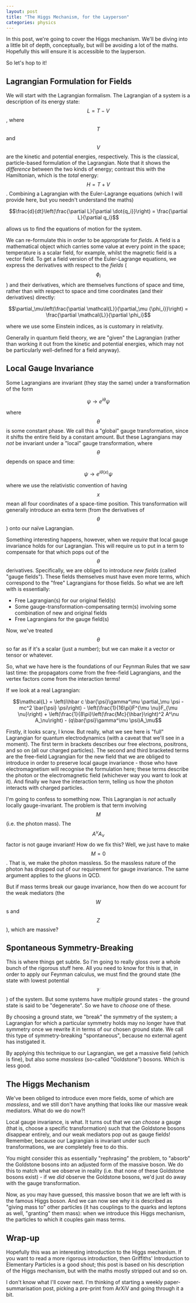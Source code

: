 ```yaml
---
layout: post
title: "The Higgs Mechanism, for the Layperson"
categories: physics
---
```


In this post, we're going to cover the Higgs mechanism. We'll be diving into a little bit of depth, conceptually, but will be avoiding a lot of the maths. Hopefully this will ensure it is accessible to the layperson.

So let's hop to it!

## Lagrangian Formulation for Fields

We will start with the Lagrangian formalism. The Lagrangian of a system is a description of its energy state: $$L = T - V$$, where $$T$$ and $$V$$ are the kinetic and potential energies, respectively. This is the classical, particle-based formulation of the Lagrangian. Note that it shows the *difference* between the two kinds of energy; contrast this with the Hamiltonian, which is the *total* energy: $$H = T + V$$. Combining a Lagrangian with the Euler-Lagrange equations (which I will provide here, but you needn't understand the maths)

$$\frac{d}{dt}\left(\frac{\partial L}{\partial \dot{q_i}}\right) = \frac{\partial L}{\partial q_i}$$

allows us to find the equations of motion for the system.

We can re-formulate this in order to be appropriate for *fields*. A field is a mathematical object which carries some value at every point in the space; temperature is a scalar field, for example, whilst the magnetic field is a vector field. To get a field version of the Euler-Lagrange equations, we express the derivatives with respect to the *fields* ($$\phi_i$$) and their derivatives, which are themselves functions of space and time, rather than with respect to space and time coordinates (and their derivatives) directly:

$$\partial_\mu\left(\frac{\partial \mathcal{L}}{\partial_\mu {\phi_i}}\right) = \frac{\partial \mathcal{L}}{\partial \phi_i}$$

where we use some Einstein indices, as is customary in relativity.

Generally in quantum field theory, we are "given" the Lagrangian (rather than working it out from the kinetic and potential energies, which may not be particularly well-defined for a field anyway).

## Local Gauge Invariance

Some Lagrangians are invariant (they stay the same) under a transformation of the form

$$\psi \rightarrow e^{i\theta}\psi$$

where $$\theta$$ is some constant phase. We call this a "global" gauge transformation, since it shifts the entire field by a constant amount. But these Lagrangians may *not* be invariant under a "local" gauge transformation, where $$\theta$$ depends on space and time:

$$\psi \rightarrow e^{i\theta(x)}\psi$$

where we use the relativistic convention of having $$x$$ mean all four coordinates of a space-time position. This transformation will generally introduce an extra term (from the derivatives of $$\theta$$) onto our naïve Lagrangian.

Something interesting happens, however, when we *require* that local gauge invariance holds for our Lagrangian. This will require us to put in a term to compensate for that which pops out of the $$\theta$$ derivatives. Specifically, we are obliged to introduce *new fields* (called "gauge fields"). These fields themselves must have even more terms, which correspond to the "free" Lagrangians for those fields. So what we are left with is essentially:

- Free Lagrangian(s) for our original field(s)
- Some gauge-transformation-compensating term(s) involving some combination of new and original fields
- Free Lagrangians for the gauge field(s)

Now, we've treated $$\theta$$ so far as if it's a scalar (just a number); but we can make it a vector or tensor or whatever.

So, what we have here is the foundations of our Feynman Rules that we saw last time: the propagators come from the free-field Lagrangians, and the vertex factors come from the interaction terms! 

If we look at a real Lagrangian:

$$\mathcal{L} = \left(i\hbar c \bar{\psi}\gamma^\mu \partial_\mu \psi - mc^2 \bar{\psi} \psi\right) - \left(\frac{1}{16\pi}F^{\mu \nu}F_{\mu \nu}\right) + \left(\frac{1}{8\pi}\left(\frac{Mc}{\hbar}\right)^2 A^\nu A_\nu\right) - (q\bar{\psi}\gamma^\mu \psi)A_\mu$$

Firstly, it looks scary, I know. But really, what we see here is "full" Lagrangian for quantum electrodynamics (with a caveat that we'll see in a moment). The first term in brackets describes our free electrons, positrons, and so on (all our charged particles). The second and third bracketed terms are the free-field Lagrangian for the new field that we are obliged to introduce in order to preserve local gauge invariance - those who have electromagnetism will recognise the formulation here; these terms describe the photon or the electromagnetic field (whichever way you want to look at it). And finally we have the interaction term, telling us how the photon interacts with charged particles.

I'm going to confess to something now. This Lagrangian is *not* actually locally gauge-invariant. The problem is that term involving $$M$$ (i.e. the photon mass). The $$A^\nu A_\nu$$ factor is not gauge invariant! How do we fix this? Well, we just have to make $$M = 0$$. That is, we make the photon massless. So the massless nature of the photon has dropped out of our requirement for gauge invariance. The same argument applies to the gluons in QCD.

But if mass terms break our gauge invariance, how then do we account for the weak mediators (the $$W$$s and $$Z$$), which are massive?

## Spontaneous Symmetry-Breaking

This is where things get subtle. So I'm going to really gloss over a whole bunch of the rigorous stuff here. All you need to know for this is that, in order to apply our Feynman calculus, we must find the ground state (the state with lowest potential $$\mathcal{V}$$) of the system. But some systems have *multiple* ground states - the ground state is said to be "degenerate". So we have to *choose* one of these. 

By choosing a ground state, we "break" the symmetry of the system; a Lagrangian for which a particular symmetry holds may no longer have that symmetry once we rewrite it in terms of our chosen ground state. We call this type of symmetry-breaking "spontaneous", because no external agent has instigated it.

By applying this technique to our Lagrangian, we get a massive field (which is fine), but also some *massless* (so-called "Goldstone") bosons. Which is less good.

## The Higgs Mechanism

We've been obliged to introduce even more fields, some of which are *massless*, and we still don't have anything that looks like our massive weak mediators. What do we do now?! 

Local gauge invariance, is what. It turns out that we can *choose* a gauge (that is, choose a specific transformation) such that the Goldstone bosons disappear entirely, and our weak mediators pop out as gauge fields! Remember, because our Lagrangian is invariant under such transformations, we are completely free to do this. 

You might consider this as essentially "rephrasing" the problem, to "absorb" the Goldstone bosons into an adjusted form of the massive boson. We do this to match what we observe in reality (i.e. that none of these Goldstone bosons exist) - if we *did* observe the Goldstone bosons, we'd just do away with the gauge transformation.

Now, as you may have guessed, this massive boson that we are left with is the famous Higgs boson. And we can now see why it is described as "giving mass to" other particles (it has couplings to the quarks and leptons as well, "granting" them mass): when we introduce this Higgs mechanism, the particles to which it couples gain mass terms.

## Wrap-up

Hopefully this was an interesting introduction to the Higgs mechanism. If you want to read a more rigorous introduction, then Griffiths' Introduction to Elementary Particles is a good shout; this post is based on his description of the Higgs mechanism, but with the maths mostly stripped out and so on.

I don't know what I'll cover next. I'm thinking of starting a weekly paper-summarisation post, picking a pre-print from ArXiV and going through it a bit.